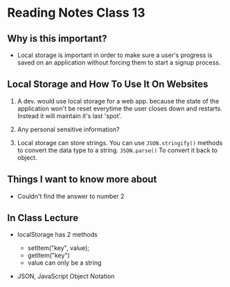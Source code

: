 # Reading Notes Class 13

## Why is this important?

- Local storage is important in order to make sure a user's progress is saved on an application without forcing them to start a signup process.

## Local Storage and How To Use It On Websites

1. A dev. would use local storage for a web app. because the state of the application won't be reset everytime the user closes down and restarts.  Instead it will maintain it's last 'spot'.

2. Any personal sensitive information?

3. Local storage can store strings. You can use `JSON.stringify()`  methods to convert the data type to a string. `JSON.parse()` To convert it back to object. 

## Things I want to know more about

- Couldn't find the answer to number 2

## In Class Lecture

- localStorage has 2 methods
    - setItem("key", value);
    - getItem("key")
    - value can only be a string

- JSON, JavaScript Object Notation